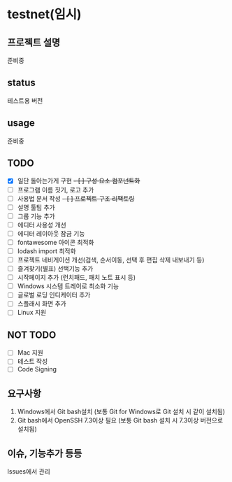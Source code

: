 # testnet(임시)

## 프로젝트 설명
준비중

## status
테스트용 버전

## usage
준비중

## TODO
- [x] 일단 돌아는가게 구현
~~- [ ] 구성 요소 컴포넌트화~~
- [ ] 프로그램 이름 짓기, 로고 추가
- [ ] 사용법 문서 작성
~~- [ ] 프로젝트 구조 리팩토링~~
- [ ] 설명 툴팁 추가
- [ ] 그룹 기능 추가
- [ ] 에디터 사용성 개선
- [ ] 에디터 레이아웃 잠금 기능
- [ ] fontawesome 아이콘 최적화
- [ ] lodash import 최적화
- [ ] 프로젝트 네비게이션 개선(검색, 순서이동, 선택 후 편집 삭제 내보내기 등)
- [ ] 즐겨찾기(별표) 선택기능 추가
- [ ] 시작페이지 추가 (런치패드, 패치 노트 표시 등)
- [ ] Windows 시스템 트레이로 최소화 기능
- [ ] 글로벌 로딩 인디케이터 추가
- [ ] 스플래시 화면 추가
- [ ] Linux 지원

## NOT TODO
- [ ] Mac 지원
- [ ] 테스트 작성
- [ ] Code Signing

## 요구사항
1. Windows에서 Git bash설치 (보통 Git for Windows로 Git 설치 시 같이 설치됨)
2. Git bash에서 OpenSSH 7.3이상 필요 (보통 Git bash 설치 시 7.3이상 버전으로 설치됨)

## 이슈, 기능추가 등등
Issues에서 관리
